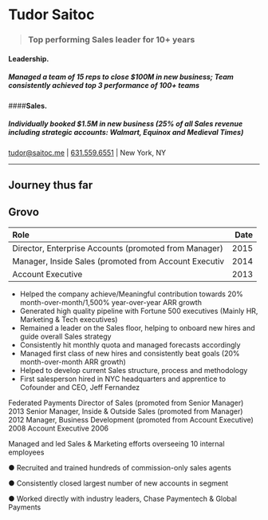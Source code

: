 # Tudor Saitoc

>### Top performing Sales leader for 10+ years

#### **Leadership.**

##### Managed a team of 15 reps to close $100M in new business; Team consistently achieved top 3 performance of 100+ teams

####**Sales.**

##### Individually booked $1.5M in new business (25% of all Sales revenue including strategic accounts: Walmart, Equinox and Medieval Times)

[tudor@saitoc.me][email] | [631.559.6551][phone] | New York, NY

---

## Journey thus far

## **Grovo**
| Role | Date |
|:---|---:|
| Director, Enterprise Accounts (promoted from Manager) | 2015 |
| Manager, Inside Sales (promoted from Account Executiv | 2014 |
| Account Executive | 2013 |

- Helped the company achieve/Meaningful contribution towards 20% month-over-month/1,500% year-over-year ARR growth
- Generated high quality pipeline with Fortune 500 executives (Mainly HR, Marketing & Tech executives)
- Remained a leader on the Sales floor, helping to onboard new hires and guide overall Sales strategy
- Consistently hit monthly quota and managed forecasts accordingly
- Managed first class of new hires and consistently beat goals (20% month-over-month ARR growth)
- Helped to develop current Sales structure, process and methodology
- First salesperson hired in NYC headquarters and apprentice to Cofounder and CEO, Jeff Fernandez


Federated Payments
Director of Sales (promoted from Senior Manager)
2013
Senior Manager, Inside & Outside Sales (promoted from Manager)
2012
Manager, Business Development (promoted from Account Executive)
2008
Account Executive
2006

Managed and led Sales & Marketing efforts overseeing 10 internal employees

●	Recruited and trained hundreds of commission-only sales agents

●	Consistently closed largest number of new accounts in segment

●	Worked directly with industry leaders, Chase Paymentech & Global Payments



[avatar]: https://media.licdn.com/mpr/mpr/shrinknp_400_400/AAEAAQAAAAAAAAbDAAAAJDQ0YmZmYjAxLThiZmUtNDcyZi1iNjc4LTVmOTEzNzVjMWM1Ng.jpg
[homepage]: http://tudorsaitoc.com
[twitter]: https://twitter.com/tudorsaitoc
[twit]: http://cdn-careers.sstatic.net/careers/Img/icon-twitter.png?v=b1bd58ad2034
[email]: mailto:tudor@saitoc.me
[phone]: tel:+16315596551

